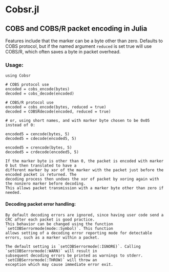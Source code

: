 # Cobsr.jl

## COBS and COBS/R packet encoding in Julia

   Features include that the marker can be a byte other than zero. Defaults to COBS protocol, but if
   the named argument `reduced` is set true will use COBS/R, which often saves a byte in packet overhead.

### Usage:

    using Cobsr

    # COBS protocol use
    encoded = cobs_encode(bytes)
    decoded = cobs_decode(encoded)

    # COBS/R protocol use
    encoded = cobs_encode(bytes, reduced = true)
    decoded = COBSRdecode(encoded, reduced = true)

    # or, using short names, and with marker byte chosen to be 0x05 instead of 0:

    encoded5 = cencode(bytes, 5)
    decoded5 = cdecode(encoded5, 5)

    encoded5 = crencode(bytes, 5)
    decoded5 = crdecode(encoded5, 5)

    If the marker byte is other than 0, the packet is encoded with marker 0 but then translated to have a
    different marker by xor of the marker with the packet just before the encoded packet is returned. The 
    decoding process then undoes the xor of packet by xoring again with the nonzero marker before decoding.
    This allows packet transmission with a marker byte other than zero if needed.

#### Decoding packet error handling:

    By default decoding errors are ignored, since having user code send a CRC after each packet is good practice.
    This behavior can be changed using the function `setCOBSerrormode(mode::Symbol)`. This function
    allows setting of a decoding error reporting mode for detectable errors, such as a marker within a packet. 
    
    The default setting is `setCOBSerrormode(:IGNORE)`. Calling `setCOBSerrormode(:WARN)` will result in
    subsequent decoding errors be printed as warnings to stderr. `setCOBSerrormode(:THROW)` will throw an 
    exception which may cause immediate error exit.
